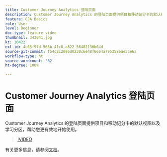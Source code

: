 ```yaml
---
title: Customer Journey Analytics 登陆页面
description: Customer Journey Analytics 的登陆页面提供项目和移动记分卡的默认视图以及学习分区，帮助您更有效地开始使用。
feature: CJA Basics
role: User
level: Beginner
doc-type: feature video
thumbnail: 343041.jpg
kt: 10422
exl-id: 4c05f97d-566b-41c8-a822-56482136b04d
source-git-commit: f54c2c2095d0230c6e48f6664a795358eae3ce6a
workflow-type: ht
source-wordcount: '82'
ht-degree: 100%

---
```


# Customer Journey Analytics 登陆页面

Customer Journey Analytics 的登陆页面提供项目和移动记分卡的默认视图以及学习分区，帮助您更有效地开始使用。

>[!VIDEO](https://video.tv.adobe.com/v/343041/?quality=12&learn=on)

有关更多信息，请参阅[文档](https://experienceleague.adobe.com/docs/analytics-platform/using/cja-overview/landing.html?lang=zh-Hans)。
